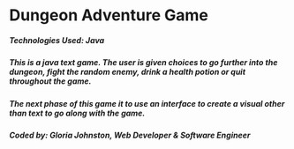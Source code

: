 # Dungeon Adventure Game

##### Technologies Used: Java

##### This is a java text game. The user is given choices to go further into the dungeon, fight the random enemy, drink a health potion or quit throughout the game.
##### The next phase of this game it to use an interface to create a visual other than text to go along with the game.

##### Coded by: Gloria Johnston, Web Developer & Software Engineer
